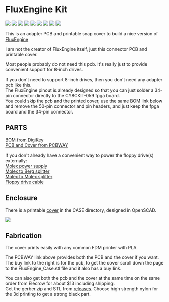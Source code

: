 # FluxEngine Kit

![](PCB/out/FluxEngine_Hat.cvr.1.jpg)
![](PCB/out/FluxEngine_Hat.cvr.2.jpg)
![](PCB/out/FluxEngine_Hat.jpg)
![](PCB/out/FluxEngine_Hat.2.jpg)
![](PCB/out/FluxEngine_Hat.3.jpg)
![](PCB/out/FluxEngine_Hat.4.jpg)
![](PCB/out/FluxEngine_Hat.top.jpg)
![](PCB/out/FluxEngine_Hat.bottom.jpg)
![](PCB/out/FluxEngine_Hat.svg)

This is an adapter PCB and printable snap cover to build a nice version of [FluxEngine](http://cowlark.com/fluxengine/)

I am not the creator of FluxEngine itself, just this connector PCB and printable cover.

Most people probably do not need this pcb. It's really just to provide convenient support for 8-inch drives.

If you don't need to support 8-inch drives, then you don't need any adapter pcb like this.  
The FluxEngine pinout is already designed so that you can just solder a 34-pin connector directly to the CY8CKIT-059 fpga board.  
You could skip the pcb and the printed cover, use the same BOM link below and remove the 50-pin connector and pin headers, and just keep the fpga board and the 34-pin connector.

## PARTS
[BOM from DigiKey](https://www.digikey.com/short/r214w4b0)  
[PCB and Cover from PCBWAY](https://www.pcbway.com/project/shareproject/FluxEngine_Hat_e3000eb5.html)

If you don't already have a convenient way to power the floppy drive(s) externally:  
[Molex power supply](https://amazon.com/dp/B000MGG6SC)  
[Molex to Berg splitter](https://amazon.com/dp/B0002J1KW6)  
[Molex to Molex splitter](https://amazon.com/dp/B00007JO36)  
[Floppy drive cable](https://amazon.com/dp/B07KDJTMGP)  

## Enclosure

There is a printable [cover](CASE/out/FluxEngine_Case.stl) in the CASE directory, designed in OpenSCAD.

![](CASE/out/FluxEngine_Case.jpg)

## Fabrication

The cover prints easily with any common FDM printer with PLA.

The PCBWAY link above provides both the PCB and the cover if you want. The buy link to the right is for the pcb, to get the cover scroll down the page to the FluxEngine_Case.stl file and it also has a buy link.

You can also get both the pcb and the cover at the same time on the same order from Elecrow for about $13 including shipping.  
Get the gerber.zip and STL from [releases](../../releases).
Choose high strength nylon for the 3d printing to get a strong black part.
